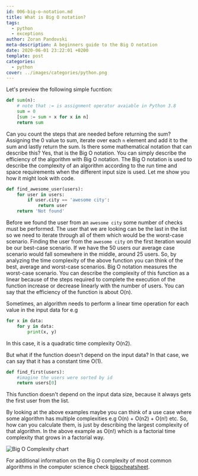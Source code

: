 ```yaml
---
id: 006-big-o-notation.md
title: What is Big O notation?
tags:
  - python
  - exceptions
author: Zoran Pandovski
meta-description: A beginners guide to the Big O notation
date: 2020-06-01 23:22:01 +0200
template: post
categories:
  - python
cover: ../images/categories/python.png
---
```


Let's preview the following simple fucntion:

```python
def sum(n):
    # note that := is assignment operator avaiable in Python 3.8
    sum = 0
    [sum := sum + x for x in n]
    return sum
```

Can you count the steps that are needed before returning the sum? Assigning the 0 value to sum, iterate over each `n` element and add it to the sum and lastly return the sum. Is there some mathematical notation that can describe this? Yes, that is the Big O notation. You can simply describe the efficiency of the algorithm with Big O notation. The Big O notation is used to describe the complexity of an algorithm according to the run time and space requirements when the different input size is used. Let me show you how it might look with code. 

```python
def find_awesome_user(users):
    for user in users:
        if user.city == 'awesome city':
            return user
    return 'Not found'
```

Before we found the user from an `awesome city` some number of checks must be performed. The user that we are looking can be the last in the list so we need to iterate through all of them which would be the worst-case scenario. Finding the user from the `awesome city` on the first iteration would be our best-case scenario. If we have the 50 users our average case scenario would fall somewhere in the middle, around 25 users. So, by analyzing the time complexity of the above function you can think of the best, average and worst-case scenarios. Big O notation measures the worst-case scenario. You can describe the complexity of this function as a linear because of the steps required to complete the execution of the function increase or decrease linearly with the number of users. You can say that the efficiency of the function is about O(n). 

Sometimes, an algorithm needs to perform a linear time operation for each value in the input data for e.g

```python
for x in data:
    for y in data:
        print(x, y)
```
In this case, it is a quadratic time complexity O(n2).

But what if the function doesn't depend on the input data? In that case, we can say that it has a constant time O(1).

```python
def find_first(users):
    #imagine the users were sorted by id
    return users[0]
```
This function doesn't depend on the input data size, because it always gets the first user from the list. 

By looking at the above examples maybe you can think of a use case where some algorithm has multiple complexities e.g O(n) + O(n2) + O(n!) etc. So, how can you calculate them, is just by describing the largest complexity of that algorithm. In the above example as O(n!) which is a factorial time complexity that grows in a factorial way.

![Big O Complexity chart](https://lukasmestan.com/assets/images/big-o-all.png)

For additional information on the Big O complexity of most common algorithms in the computer science check [bigocheatsheet](https://www.bigocheatsheet.com/).
